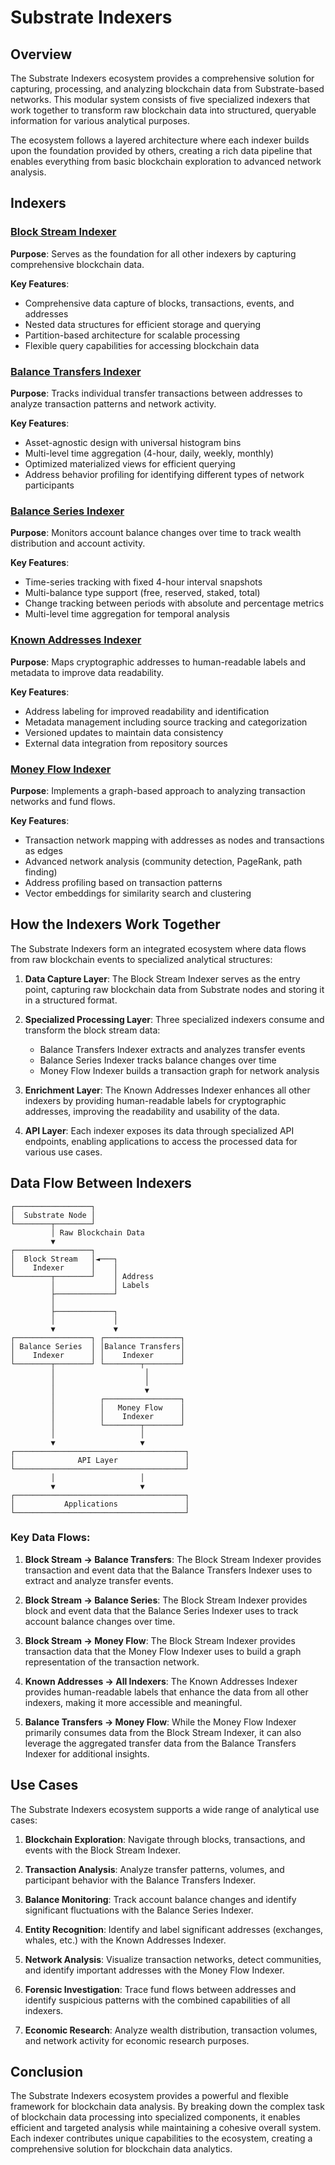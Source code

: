 # Substrate Indexers

## Overview

The Substrate Indexers ecosystem provides a comprehensive solution for capturing, processing, and analyzing blockchain data from Substrate-based networks. This modular system consists of five specialized indexers that work together to transform raw blockchain data into structured, queryable information for various analytical purposes.

The ecosystem follows a layered architecture where each indexer builds upon the foundation provided by others, creating a rich data pipeline that enables everything from basic blockchain exploration to advanced network analysis.

## Indexers

### [Block Stream Indexer](./block_stream.md)

**Purpose**: Serves as the foundation for all other indexers by capturing comprehensive blockchain data.

**Key Features**:
- Comprehensive data capture of blocks, transactions, events, and addresses
- Nested data structures for efficient storage and querying
- Partition-based architecture for scalable processing
- Flexible query capabilities for accessing blockchain data

### [Balance Transfers Indexer](./balance_transfers.md)

**Purpose**: Tracks individual transfer transactions between addresses to analyze transaction patterns and network activity.

**Key Features**:
- Asset-agnostic design with universal histogram bins
- Multi-level time aggregation (4-hour, daily, weekly, monthly)
- Optimized materialized views for efficient querying
- Address behavior profiling for identifying different types of network participants

### [Balance Series Indexer](./balance_series.md)

**Purpose**: Monitors account balance changes over time to track wealth distribution and account activity.

**Key Features**:
- Time-series tracking with fixed 4-hour interval snapshots
- Multi-balance type support (free, reserved, staked, total)
- Change tracking between periods with absolute and percentage metrics
- Multi-level time aggregation for temporal analysis

### [Known Addresses Indexer](./known_addresses.md)

**Purpose**: Maps cryptographic addresses to human-readable labels and metadata to improve data readability.

**Key Features**:
- Address labeling for improved readability and identification
- Metadata management including source tracking and categorization
- Versioned updates to maintain data consistency
- External data integration from repository sources

### [Money Flow Indexer](./money_flow.md)

**Purpose**: Implements a graph-based approach to analyzing transaction networks and fund flows.

**Key Features**:
- Transaction network mapping with addresses as nodes and transactions as edges
- Advanced network analysis (community detection, PageRank, path finding)
- Address profiling based on transaction patterns
- Vector embeddings for similarity search and clustering

## How the Indexers Work Together

The Substrate Indexers form an integrated ecosystem where data flows from raw blockchain events to specialized analytical structures:

1. **Data Capture Layer**: The Block Stream Indexer serves as the entry point, capturing raw blockchain data from Substrate nodes and storing it in a structured format.

2. **Specialized Processing Layer**: Three specialized indexers consume and transform the block stream data:
   - Balance Transfers Indexer extracts and analyzes transfer events
   - Balance Series Indexer tracks balance changes over time
   - Money Flow Indexer builds a transaction graph for network analysis

3. **Enrichment Layer**: The Known Addresses Indexer enhances all other indexers by providing human-readable labels for cryptographic addresses, improving the readability and usability of the data.

4. **API Layer**: Each indexer exposes its data through specialized API endpoints, enabling applications to access the processed data for various use cases.

## Data Flow Between Indexers

```
┌─────────────────┐
│  Substrate Node │
└────────┬────────┘
         │ Raw Blockchain Data
         ▼
┌─────────────────┐
│  Block Stream   │◄───┐
│    Indexer      │    │
└────────┬────────┘    │ Address
         │             │ Labels
         ├─────────────┘
         │
         ├─────────────┐
         │             │
         ▼             ▼
┌─────────────────┐ ┌─────────────────┐
│ Balance Series  │ │Balance Transfers│
│    Indexer      │ │    Indexer      │
└────────┬────────┘ └────────┬────────┘
         │                    │
         │                    │
         │                    ▼
         │          ┌─────────────────┐
         │          │   Money Flow    │
         │          │    Indexer      │
         │          └────────┬────────┘
         │                   │
         ▼                   ▼
┌──────────────────────────────────────┐
│              API Layer               │
└──────────────────────────────────────┘
         │                   │
         ▼                   ▼
┌──────────────────────────────────────┐
│           Applications               │
└──────────────────────────────────────┘
```

### Key Data Flows:

1. **Block Stream → Balance Transfers**: The Block Stream Indexer provides transaction and event data that the Balance Transfers Indexer uses to extract and analyze transfer events.

2. **Block Stream → Balance Series**: The Block Stream Indexer provides block and event data that the Balance Series Indexer uses to track account balance changes over time.

3. **Block Stream → Money Flow**: The Block Stream Indexer provides transaction data that the Money Flow Indexer uses to build a graph representation of the transaction network.

4. **Known Addresses → All Indexers**: The Known Addresses Indexer provides human-readable labels that enhance the data from all other indexers, making it more accessible and meaningful.

5. **Balance Transfers → Money Flow**: While the Money Flow Indexer primarily consumes data from the Block Stream Indexer, it can also leverage the aggregated transfer data from the Balance Transfers Indexer for additional insights.

## Use Cases

The Substrate Indexers ecosystem supports a wide range of analytical use cases:

1. **Blockchain Exploration**: Navigate through blocks, transactions, and events with the Block Stream Indexer.

2. **Transaction Analysis**: Analyze transfer patterns, volumes, and participant behavior with the Balance Transfers Indexer.

3. **Balance Monitoring**: Track account balance changes and identify significant fluctuations with the Balance Series Indexer.

4. **Entity Recognition**: Identify and label significant addresses (exchanges, whales, etc.) with the Known Addresses Indexer.

5. **Network Analysis**: Visualize transaction networks, detect communities, and identify important addresses with the Money Flow Indexer.

6. **Forensic Investigation**: Trace fund flows between addresses and identify suspicious patterns with the combined capabilities of all indexers.

7. **Economic Research**: Analyze wealth distribution, transaction volumes, and network activity for economic research purposes.

## Conclusion

The Substrate Indexers ecosystem provides a powerful and flexible framework for blockchain data analysis. By breaking down the complex task of blockchain data processing into specialized components, it enables efficient and targeted analysis while maintaining a cohesive overall system. Each indexer contributes unique capabilities to the ecosystem, creating a comprehensive solution for blockchain data analytics.